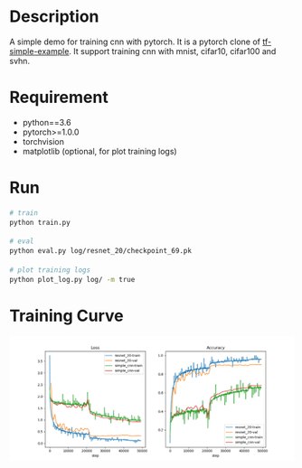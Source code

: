 # Description
A simple demo for training cnn with pytorch. It is a pytorch clone of [tf-simple-example](https://github.com/blaueck/tf-simple-example). It support training cnn with mnist, cifar10, cifar100 and svhn.

# Requirement
* python==3.6
* pytorch>=1.0.0
* torchvision
* matplotlib (optional, for plot training logs)


# Run
```bash
# train
python train.py

# eval
python eval.py log/resnet_20/checkpoint_69.pk

# plot training logs
python plot_log.py log/ -m true
```

# Training Curve
![training curve](./training_curve.png)